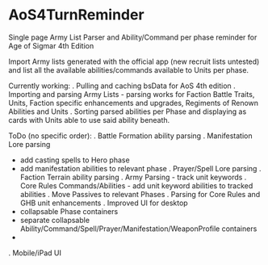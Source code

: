 # AoS4TurnReminder
Single page Army List Parser and Ability/Command per phase reminder for Age of Sigmar 4th Edition

Import Army lists generated with the official app (new recruit lists untested) and list all the available abilities/commands available to Units per phase.

Currently working:
. Pulling and caching bsData for AoS 4th edition
. Importing and parsing Army Lists - parsing works for Faction Battle Traits, Units, Faction specific enhancements and upgrades, Regiments of Renown Abilities and Units
. Sorting parsed abilities per Phase and displaying as cards with Units able to use said ability beneath.


ToDo (no specific order):
. Battle Formation ability parsing
. Manifestation Lore parsing
 - add casting spells to Hero phase
 - add manifestation abilities to relevant phase
. Prayer/Spell Lore parsing
. Faction Terrain ability parsing
. Army Parsing - track unit keywords
. Core Rules Commands/Abilities - add unit keyword abilities to tracked abilities
. Move Passives to relevant Phases
. Parsing for Core Rules and GHB unit enhancements
. Improved UI for desktop
 - collapsable Phase containers
 - separate collapsable Ability/Command/Spell/Prayer/Manifestation/WeaponProfile containers
 -  
. Mobile/iPad UI
